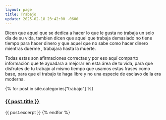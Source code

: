 ```yaml
---
layout: page
title: Trabajo
update: 2025-02-18 23:42:00 -0600
---
```

Dicen que aquel que se dedica a hacer lo que le gusta no trabaja un solo día de su vida, tambien dicen que aquel que trabaja demasiado no tiene tiempo para hacer dinero y que aquel que no sabe como hacer dinero mientras duerme , trabajara hasta la muerte.

Todas estas son afirmaciones correctas y por eso aquí comparto información que te ayuadara a mejorar en esta área de tu vida, para que disfrutes de tu trabajo al mismo tiempo que usamos estas frases como base, para que el trabajo te haga libre y no una especie de esclavo de la era moderna.
<p>{% for post in site.categories["trabajo"] %}
    <h3><a href="{{ post.url }}">{{ post.title }}</a></h3>
    {{ post.excerpt }}
{% endfor %}</p>